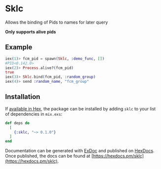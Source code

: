 # Sklc

Allows the binding of Pids to names for later query

**Only supports alive pids**

## Example

```elixir
iex(1)> fcm_pid = spawn(Sklc, :demo_func, [])
#PID<0.142.0>
iex(2)> Process.alive?(fcm_pid)
true
iex(3)> Sklc.bind(fcm_pid, :random_group)
iex(4)> send :random_name, "fcm_group"
```

## Installation

If [available in Hex](https://hex.pm/docs/publish), the package can be installed
by adding `sklc` to your list of dependencies in `mix.exs`:

```elixir
def deps do
  [
    {:sklc, "~> 0.1.0"}
  ]
end
```

Documentation can be generated with [ExDoc](https://github.com/elixir-lang/ex_doc)
and published on [HexDocs](https://hexdocs.pm). Once published, the docs can
be found at [https://hexdocs.pm/sklc](https://hexdocs.pm/sklc).
